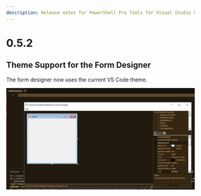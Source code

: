 ```yaml
---
description: Release notes for PowerShell Pro Tools for Visual Studio Code
---
```


# 0.5.2

## Theme Support for the Form Designer

The form designer now uses the current VS Code theme.

![Form Designer Theme Support](../../.gitbook/assets/image%20%288%29.png)

